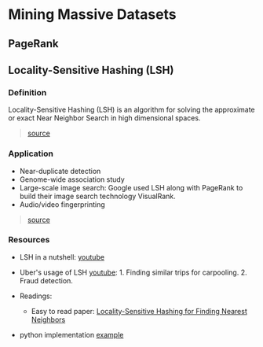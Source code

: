 
# Mining Massive Datasets

## PageRank

## Locality-Sensitive Hashing (LSH)

### Definition

Locality-Sensitive Hashing (LSH) is an algorithm for solving the approximate or exact Near Neighbor Search in high dimensional spaces.

> [source](http://www.mit.edu/~andoni/LSH/)

### Application

* Near-duplicate detection
* Genome-wide association study
* Large-scale image search: Google used LSH along with PageRank to build their image search technology VisualRank.
* Audio/video fingerprinting

> [source](https://databricks.com/blog/2017/05/09/detecting-abuse-scale-locality-sensitive-hashing-uber-engineering.html)

### Resources

* LSH in a nutshell: [youtube](https://www.youtube.com/watch?v=Arni-zkqMBA)

* Uber's usage of LSH [youtube](https://www.youtube.com/watch?v=Ha7_Vf2eZvQ): 1. Finding similar trips for carpooling. 2. Fraud detection.
 
* Readings:
  * Easy to read paper: [Locality-Sensitive Hashing for Finding Nearest Neighbors](http://www.slaney.org/malcolm/yahoo/Slaney2008-LSHTutorial.pdf)

* python implementation [example](https://rajmak.wordpress.com/2014/12/22/locality-sensitive-hashing-lsh-map-reduce-in-python/)
